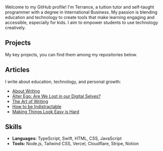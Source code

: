Welcome to my GitHub profile! I'm Terrance, a tuition tutor and self-taught programmer with a degree in International Business. My passion is blending education and technology to create tools that make learning engaging and accessible, especially for kids. I aim to empower students to use technology creatively.

## Projects

My key projects, you can find them among my repositories below.

## Articles

I write about education, technology, and personal growth:

* [About Writing](https://terrancehah.com/articles/about-writing)
* [Alter Ego: Are We Lost in our Digital Selves?](https://terrancehah.com/articles/alter-ego)
* [The Art of Writing](https://terrancehah.com/articles/the-art-of-writing)
* [How to be Indistractable](https://terrancehah.com/articles/how-to-be-indistractable)
* [Making Things Look Easy is Hard](https://terrancehah.com/articles/making-things-look-easy-is-hard)

## Skills

* **Languages:** TypeScript, Swift, HTML, CSS, JavaScript
* **Tools:** Node.js, Tailwind CSS, Vercel, Cloudflare, Stripe, Notion
